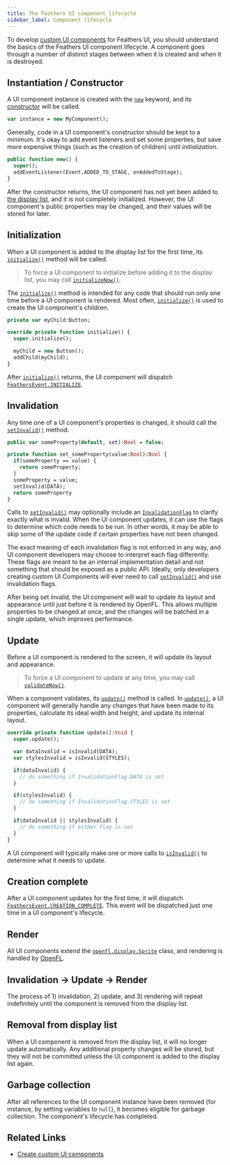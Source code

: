 ```yaml
---
title: The Feathers UI component lifecycle
sidebar_label: Component lifecycle
---
```


To develop [custom UI components](./custom-ui-components.md) for Feathers UI, you should understand the basics of the Feathers UI component lifecycle. A component goes through a number of distinct stages between when it is created and when it is destroyed.

## Instantiation / Constructor

A UI component instance is created with the [`new`](https://haxe.org/manual/expression-new.html) keyword, and its [constructor](https://haxe.org/manual/types-class-constructor.html) will be called.

```hx
var instance = new MyComponent();
```

Generally, code in a UI component's constructor should be kept to a minimum. It's okay to add event listeners and set some properties, but save more expensive things (such as the creation of children) until _initialization_.

```hx
public function new() {
  super();
  addEventListener(Event.ADDED_TO_STAGE, onAddedToStage);
}
```

After the constructor returns, the UI component has not yet been added to [the display list](https://books.openfl.org/openfl-developers-guide/display-programming/basics-of-display-programming.html), and it is not completely initialized. However, the UI component's public properties may be changed, and their values will be stored for later.

## Initialization

When a UI component is added to the display list for the first time, its [`initialize()`](https://api.feathersui.com/current/feathers/core/FeathersControl.html#initialize) method will be called.

> To force a UI component to initialize before adding it to the display list, you may call [`initializeNow()`](https://api.feathersui.com/current/feathers/core/IUIControl.html#initializeNow).

The [`initialize()`](https://api.feathersui.com/current/feathers/core/FeathersControl.html#initialize) method is intended for any code that should run only one time before a UI component is rendered. Most often, [`initialize()`](https://api.feathersui.com/current/feathers/core/FeathersControl.html#initialize) is used to create the UI component's children.

```hx
private var myChild:Button;

override private function initialize() {
  super.initialize();

  myChild = new Button();
  addChild(myChild);
}
```

After [`initialize()`](https://api.feathersui.com/current/feathers/core/FeathersControl.html#initialize) returns, the UI component will dispatch [`FeathersEvent.INITIALIZE`](https://api.feathersui.com/current/feathers/events/FeathersEvent.html#INITIALIZE).

## Invalidation

Any time one of a UI component's properties is changed, it should call the [`setInvalid()`](https://api.feathersui.com/current/feathers/core/ValidatingSprite.html#setInvalid) method.

```hx
public var someProperty(default, set):Bool = false;

private function set_someProperty(value:Bool):Bool {
  if(someProperty == value) {
    return someProperty;
  }
  someProperty = value;
  setInvalid(DATA);
  return someProperty
}
```

Calls to [`setInvalid()`](https://api.feathersui.com/current/feathers/core/ValidatingSprite.html#setInvalid) may optionally include an [`InvalidationFlag`](https://api.feathersui.com/current/feathers/core/InvalidationFlag.html) to clarify exactly what is invalid. When the UI component updates, it can use the flags to determine which code needs to be run. In other words, it may be able to skip some of the update code if certain properties have not been changed.

The exact meaning of each invalidation flag is not enforced in any way, and UI component developers may choose to interpret each flag differently. These flags are meant to be an internal implementation detail and not something that should be exposed as a public API. Ideally, only developers creating custom UI Components will ever need to call [`setInvalid()`](https://api.feathersui.com/current/feathers/core/ValidatingSprite.html#setInvalid) and use invalidation flags.

After being set invalid, the UI component will wait to update its layout and appearance until just before it is rendered by OpenFL. This allows multiple properties to be changed at once, and the changes will be batched in a single update, which improves performance.

## Update

Before a UI component is rendered to the screen, it will update its layout and appearance.

> To force a UI component to update at any time, you may call [`validateNow()`](https://api.feathersui.com/current/feathers/core/IValidating.html#validateNow).

When a component validates, its [`update()`](https://api.feathersui.com/current/feathers/core/FeathersControl.html#update) method is called. In [`update()`](https://api.feathersui.com/current/feathers/core/FeathersControl.html#update), a UI component will generally handle any changes that have been made to its properties, calculate its ideal width and height, and update its internal layout.

```hx
override private function update():Void {
  super.update();

  var dataInvalid = isInvalid(DATA);
  var stylesInvalid = isInvalid(STYLES);

  if(dataInvalid) {
    // do something if InvalidationFlag.DATA is set
  }

  if(stylesInvalid) {
    // do something if InvalidationFlag.STYLES is set
  }

  if(dataInvalid || stylesInvalid) {
    // do something if either flag is set
  }
}
```

A UI component will typically make one or more calls to [`isInvalid()`](https://api.feathersui.com/current/feathers/core/ValidatingSprite.html#isInvalid) to determine what it needs to update.

## Creation complete

After a UI component updates for the first time, it will dispatch [`FeathersEvent.CREATION_COMPLETE`](https://api.feathersui.com/current/feathers/events/FeathersEvent.html#CREATION_COMPLETE). This event will be dispatched just one time in a UI component's lifecycle.

## Render

All UI components extend the [`openfl.display.Sprite`](https://api.openfl.org/openfl/display/Sprite.html) class, and rendering is handled by [OpenFL](https://openfl.org/).

## Invalidation -> Update -> Render

The process of 1) invalidation, 2) update, and 3) rendering will repeat indefinitely until the component is removed from the display list.

## Removal from display list

When a UI component is removed from the display list, it will no longer update automatically. Any additional property changes will be stored, but they will not be committed unless the UI component is added to the display list again.

## Garbage collection

After all references to the UI component instance have been removed (for instance, by setting variables to `null`), it becomes eligible for garbage collection. The component's lifecycle has completed.

## Related Links

- [Create custom UI components](./custom-ui-components.md)
